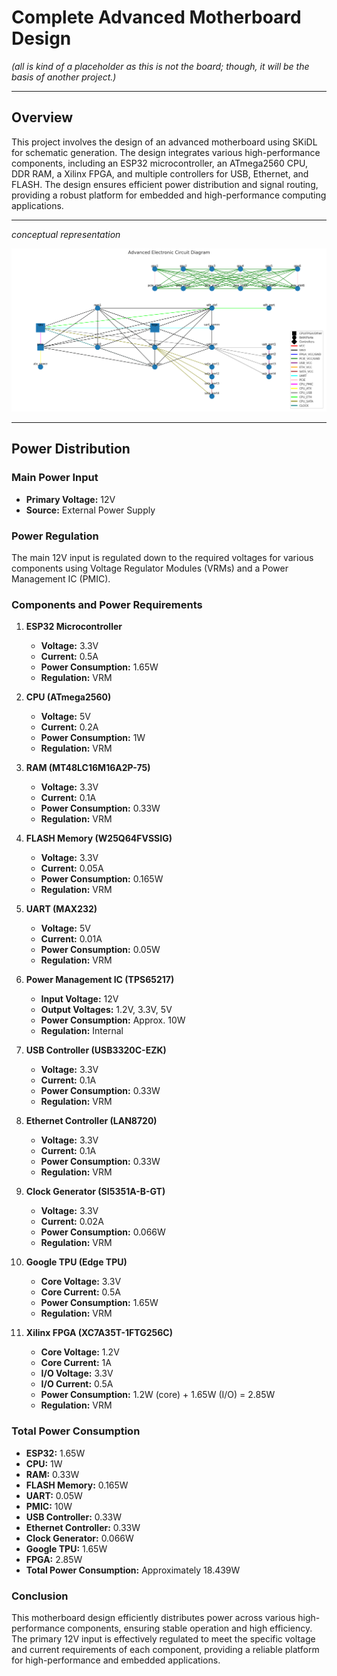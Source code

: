 # Complete Advanced Motherboard Design

*(all is kind of a placeholder as this is not the board; though, it will be the basis of another project.)*

___

## Overview
This project involves the design of an advanced motherboard using SKiDL for schematic generation. The design integrates various high-performance components, including an ESP32 microcontroller, an ATmega2560 CPU, DDR RAM, a Xilinx FPGA, and multiple controllers for USB, Ethernet, and FLASH. The design ensures efficient power distribution and signal routing, providing a robust platform for embedded and high-performance computing applications.

___

*conceptual representation*

![mortDiagram](https://github.com/HermiTech-LLC/Morty/blob/main/Images/MortDiagram.PNG)

___

## Power Distribution

### Main Power Input
- **Primary Voltage:** 12V
- **Source:** External Power Supply

### Power Regulation
The main 12V input is regulated down to the required voltages for various components using Voltage Regulator Modules (VRMs) and a Power Management IC (PMIC).

### Components and Power Requirements

1. **ESP32 Microcontroller**
   - **Voltage:** 3.3V
   - **Current:** 0.5A
   - **Power Consumption:** 1.65W
   - **Regulation:** VRM

2. **CPU (ATmega2560)**
   - **Voltage:** 5V
   - **Current:** 0.2A
   - **Power Consumption:** 1W
   - **Regulation:** VRM

3. **RAM (MT48LC16M16A2P-75)**
   - **Voltage:** 3.3V
   - **Current:** 0.1A
   - **Power Consumption:** 0.33W
   - **Regulation:** VRM

4. **FLASH Memory (W25Q64FVSSIG)**
   - **Voltage:** 3.3V
   - **Current:** 0.05A
   - **Power Consumption:** 0.165W
   - **Regulation:** VRM

5. **UART (MAX232)**
   - **Voltage:** 5V
   - **Current:** 0.01A
   - **Power Consumption:** 0.05W
   - **Regulation:** VRM

6. **Power Management IC (TPS65217)**
   - **Input Voltage:** 12V
   - **Output Voltages:** 1.2V, 3.3V, 5V
   - **Power Consumption:** Approx. 10W
   - **Regulation:** Internal

7. **USB Controller (USB3320C-EZK)**
   - **Voltage:** 3.3V
   - **Current:** 0.1A
   - **Power Consumption:** 0.33W
   - **Regulation:** VRM

8. **Ethernet Controller (LAN8720)**
   - **Voltage:** 3.3V
   - **Current:** 0.1A
   - **Power Consumption:** 0.33W
   - **Regulation:** VRM

9. **Clock Generator (SI5351A-B-GT)**
   - **Voltage:** 3.3V
   - **Current:** 0.02A
   - **Power Consumption:** 0.066W
   - **Regulation:** VRM

10. **Google TPU (Edge TPU)**
    - **Core Voltage:** 3.3V
    - **Core Current:** 0.5A
    - **Power Consumption:** 1.65W
    - **Regulation:** VRM

11. **Xilinx FPGA (XC7A35T-1FTG256C)**
    - **Core Voltage:** 1.2V
    - **Core Current:** 1A
    - **I/O Voltage:** 3.3V
    - **I/O Current:** 0.5A
    - **Power Consumption:** 1.2W (core) + 1.65W (I/O) = 2.85W
    - **Regulation:** VRM

### Total Power Consumption
- **ESP32:** 1.65W
- **CPU:** 1W
- **RAM:** 0.33W
- **FLASH Memory:** 0.165W
- **UART:** 0.05W
- **PMIC:** 10W
- **USB Controller:** 0.33W
- **Ethernet Controller:** 0.33W
- **Clock Generator:** 0.066W
- **Google TPU:** 1.65W
- **FPGA:** 2.85W
- **Total Power Consumption:** Approximately 18.439W

### Conclusion
This motherboard design efficiently distributes power across various high-performance components, ensuring stable operation and high efficiency. The primary 12V input is effectively regulated to meet the specific voltage and current requirements of each component, providing a reliable platform for high-performance and embedded applications.
